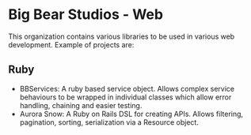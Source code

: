 # Big Bear Studios - Web

This organization contains various libraries to be used in various web development. Example of projects are:

## Ruby

- BBServices: A ruby based service object. Allows complex service behaviours to be wrapped in individual classes which allow error handling, chaining and easier testing.
- Aurora Snow: A Ruby on Rails DSL for creating APIs. Allows filtering, pagination, sorting, serialization via a Resource object.
